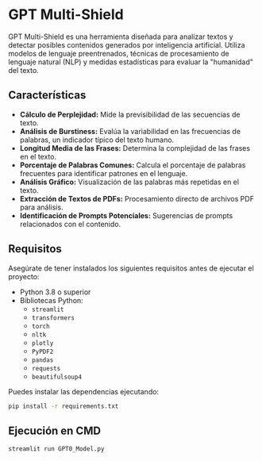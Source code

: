 # GPT Multi-Shield

GPT Multi-Shield es una herramienta diseñada para analizar textos y detectar posibles contenidos generados por inteligencia artificial. Utiliza modelos de lenguaje preentrenados, técnicas de procesamiento de lenguaje natural (NLP) y medidas estadísticas para evaluar la "humanidad" del texto.

## Características

- **Cálculo de Perplejidad:** Mide la previsibilidad de las secuencias de texto.
- **Análisis de Burstiness:** Evalúa la variabilidad en las frecuencias de palabras, un indicador típico del texto humano.
- **Longitud Media de las Frases:** Determina la complejidad de las frases en el texto.
- **Porcentaje de Palabras Comunes:** Calcula el porcentaje de palabras frecuentes para identificar patrones en el lenguaje.
- **Análisis Gráfico:** Visualización de las palabras más repetidas en el texto.
- **Extracción de Textos de PDFs:** Procesamiento directo de archivos PDF para análisis.
- **Identificación de Prompts Potenciales:** Sugerencias de prompts relacionados con el contenido.

## Requisitos

Asegúrate de tener instalados los siguientes requisitos antes de ejecutar el proyecto:

- Python 3.8 o superior
- Bibliotecas Python:
  - `streamlit`
  - `transformers`
  - `torch`
  - `nltk`
  - `plotly`
  - `PyPDF2`
  - `pandas`
  - `requests`
  - `beautifulsoup4`

Puedes instalar las dependencias ejecutando:

```bash
pip install -r requirements.txt
```
## Ejecución en CMD
```bash
streamlit run GPT0_Model.py
